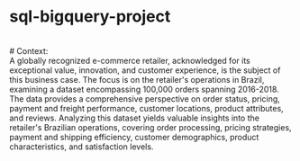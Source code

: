 # sql-bigquery-project
<br>
# Context:
<br>
A globally recognized e-commerce retailer, acknowledged for its exceptional value, innovation, and customer experience, is the subject of this business case. The focus is on the retailer's operations in Brazil, examining a dataset encompassing 100,000 orders spanning 2016-2018. The data provides a comprehensive perspective on order status, pricing, payment and freight performance, customer locations, product attributes, and reviews. Analyzing this dataset yields valuable insights into the retailer's Brazilian operations, covering order processing, pricing strategies, payment and shipping efficiency, customer demographics, product characteristics, and satisfaction levels.
